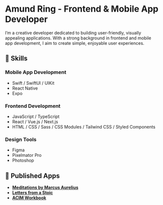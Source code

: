 # Amund Ring - Frontend & Mobile App Developer

I’m a creative developer dedicated to building user-friendly, visually appealing applications. With a strong background in frontend and mobile app development, I aim to create simple, enjoyable user experiences.

## 🚀 Skills

### **Mobile App Development**  
- Swift / SwiftUI / UIKit  
- React Native  
- Expo  

### **Frontend Development**  
- JavaScript / TypeScript  
- React / Vue.js / Next.js  
- HTML / CSS / Sass / CSS Modules / Tailwind CSS / Styled Components  

### **Design Tools**  
- Figma  
- Pixelmator Pro  
- Photoshop  

## 📱 Published Apps

- **[Meditations by Marcus Aurelius](https://apple.co/3Mygopg)**
- **[Letters from a Stoic](https://apple.co/3zXKfES)**  
- **[ACIM Workbook](https://apple.co/4cWbCfY)**  
